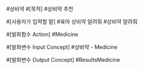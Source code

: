 #상비약
#[목적]
#상비약 추천

#[사용자가 입력할 말]
#육아 상비약 알려줘
#상비약 알려줘

#[발화함수 Action]
#Medicine

#[발화변수 Input Concept]
#상비약 - Medicine

#[발화변수 Output Concept]
#ResultsMedicine
